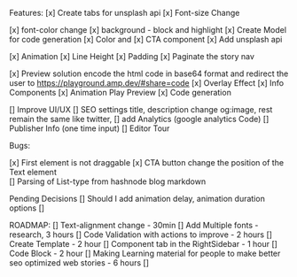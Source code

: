 Features:
[x] Create tabs for unsplash api
[x] Font-size Change 

[x] font-color change
[x] background - block and highlight
[x] Create Model for code generation
[x] Color and 
[x] CTA component
[x] Add unsplash api

[x] Animation 
[x] Line Height
[x] Padding 
[x] Paginate the story nav

[x] Preview solution encode the html code in base64 format and redirect the user to https://playground.amp.dev/#share=code
[x] Overlay Effect
[x] Info Components 
[x] Animation Play Preview
[x] Code generation

[] Improve UI/UX
[] SEO settings title, description change og:image, rest remain the same like twitter, 
[] add Analytics (google analytics Code)
[] Publisher Info (one time input)
[] Editor Tour

Bugs: 

[x] First element is not draggable 
[x] CTA button change the position of the Text element  
[] Parsing of List-type from hashnode blog markdown

Pending Decisions
[] Should I add animation delay, animation duration options
[] 

ROADMAP: 
[] Text-alignment change - 30min
[] Add Multiple fonts - research, 3 hours
[] Code Validation with actions to improve - 2 hours
[] Create Template - 2 hour
[] Component tab in the RightSidebar - 1 hour
[] Code Block - 2 hour
[] Making Learning material for people to make better seo optimized web stories - 6 hours
[] 


